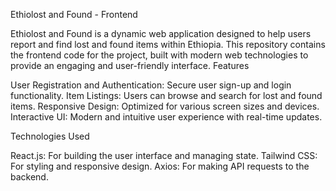 Ethiolost and Found - Frontend

Ethiolost and Found is a dynamic web application designed to help users report and find lost and found items within Ethiopia. This repository contains the frontend code for the project, built with modern web technologies to provide an engaging and user-friendly interface.
Features

  User Registration and Authentication: Secure user sign-up and login functionality.
  Item Listings: Users can browse and search for lost and found items.
  Responsive Design: Optimized for various screen sizes and devices.
  Interactive UI: Modern and intuitive user experience with real-time updates.

Technologies Used

  React.js: For building the user interface and managing state.
  Tailwind CSS: For styling and responsive design.
  Axios: For making API requests to the backend.
